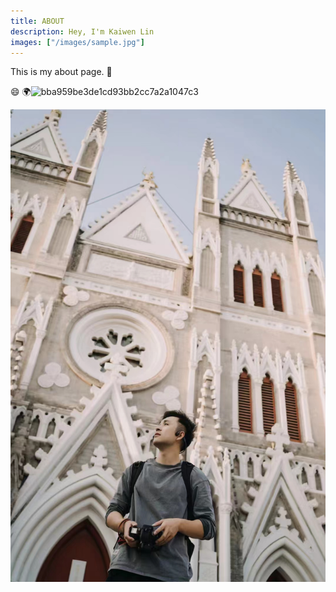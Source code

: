 ```yaml
---
title: ABOUT
description: Hey, I'm Kaiwen Lin
images: ["/images/sample.jpg"]
---
```



This is my about page. :wave:

:smile: :earth_africa:![bba959be3de1cd93bb2cc7a2a1047c3](./assets/bba959be3de1cd93bb2cc7a2a1047c3.jpg)

![03b358edf403ce0f1262c87d8f8b6ff](./assets/03b358edf403ce0f1262c87d8f8b6ff.jpg)